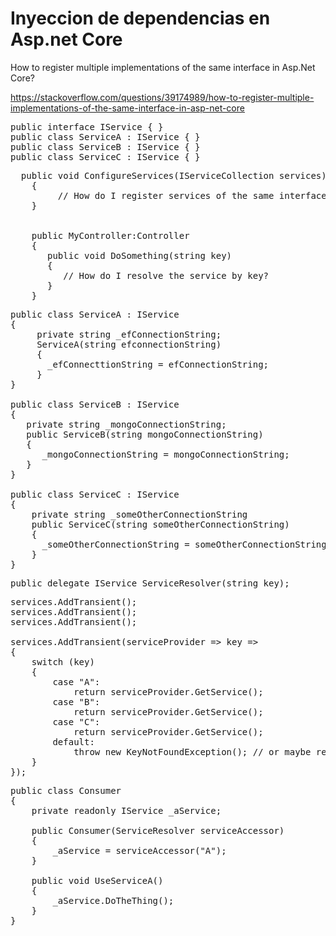 # Inyeccion de dependencias en Asp.net Core

How to register multiple implementations of the same interface in Asp.Net Core?

https://stackoverflow.com/questions/39174989/how-to-register-multiple-implementations-of-the-same-interface-in-asp-net-core

<pre>
public interface IService { }
public class ServiceA : IService { }
public class ServiceB : IService { } 
public class ServiceC : IService { }
</pre>


<pre>
  public void ConfigureServices(IServiceCollection services)
    {            
         // How do I register services of the same interface?            
    }


    public MyController:Controller
    {
       public void DoSomething(string key)
       { 
          // How do I resolve the service by key?
       }
    }
</pre>

<pre>
public class ServiceA : IService
{
     private string _efConnectionString;
     ServiceA(string efconnectionString)
     {
       _efConnecttionString = efConnectionString;
     } 
}

public class ServiceB : IService
{    
   private string _mongoConnectionString;
   public ServiceB(string mongoConnectionString)
   {
      _mongoConnectionString = mongoConnectionString;
   }
}

public class ServiceC : IService
{    
    private string _someOtherConnectionString
    public ServiceC(string someOtherConnectionString)
    {
      _someOtherConnectionString = someOtherConnectionString;
    }
}
</pre>

<pre>
public delegate IService ServiceResolver(string key);
</pre>

<pre>
services.AddTransient<ServiceA>();
services.AddTransient<ServiceB>();
services.AddTransient<ServiceC>();

services.AddTransient<ServiceResolver>(serviceProvider => key =>
{
    switch (key)
    {
        case "A":
            return serviceProvider.GetService<ServiceA>();
        case "B":
            return serviceProvider.GetService<ServiceB>();
        case "C":
            return serviceProvider.GetService<ServiceC>();
        default:
            throw new KeyNotFoundException(); // or maybe return null, up to you
    }
});
</pre>

<pre>
public class Consumer
{
    private readonly IService _aService;

    public Consumer(ServiceResolver serviceAccessor)
    {
        _aService = serviceAccessor("A");
    }

    public void UseServiceA()
    {
        _aService.DoTheThing();
    }
}
</pre>

















